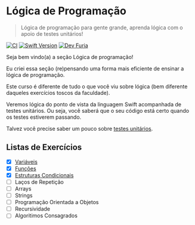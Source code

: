 # Lógica de Programação 

> Lógica de programação para gente grande, aprenda lógica com o apoio de testes unitários!

[![CI](https://github.com/luciana-c-ferreira/programming-logic-challenges/actions/workflows/ios.yml/badge.svg?branch=solutions)](https://github.com/luciana-c-ferreira/programming-logic-challenges/actions/workflows/ios.yml)
[![Swift Version][swift-image]][swift-url]
[![Dev Furia][devfuria-image]][devfuria-url]

Seja bem vindo(a) a seção Lógica de programação!

Eu criei essa seção (re)pensando uma forma mais eficiente de ensinar a lógica de programação.

Este curso é diferente de tudo o que você viu sobre lógica (bem diferente daqueles exercícios toscos da faculdade).

Veremos lógica do ponto de vista da linguagem Swift acompanhada de testes unitários. Ou seja, você saberá que o seu código está certo quando os testes estiverem passando.

Talvez você precise saber um pouco sobre [testes unitários](http://devfuria.com.br/logica-de-programacao/tdd-junto-com-logica-assim-tao-cedo/).

## Listas de Exercícios

- [X] [Variáveis](Variables/README.md)
- [X] [Funções](Functions/README.md)
- [X] [Estruturas Condicionais](Conditional%20Structures/README.md)
- [ ] Laços de Repetição
- [ ] Arrays
- [ ] Strings
- [ ] Programação Orientada a Objetos
- [ ] Recursividade
- [ ] Algoritimos Consagrados

[swift-image]: https://img.shields.io/badge/swift-5.6-orange.svg
[swift-url]: https://www.swift.org/blog/swift-5.6-released/
[devfuria-image]: https://img.shields.io/badge/devfuria-lógica-blue.svg
[devfuria-url]: http://devfuria.com.br/logica-de-programacao/
